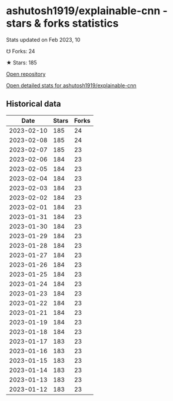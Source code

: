 # ashutosh1919/explainable-cnn - stars & forks statistics

Stats updated on Feb 2023, 10

☋ Forks: 24

★ Stars: 185

[Open repository](https://github.com/ashutosh1919/explainable-cnn)

[Open detailed stats for ashutosh1919/explainable-cnn](https://reviewgithub.com/rep/ashutosh1919/explainable-cnn)

## Historical data
| Date | Stars | Forks |
|------|-------|-------|
| 2023-02-10 | 185 | 24 | 
| 2023-02-08 | 185 | 24 | 
| 2023-02-07 | 185 | 23 | 
| 2023-02-06 | 184 | 23 | 
| 2023-02-05 | 184 | 23 | 
| 2023-02-04 | 184 | 23 | 
| 2023-02-03 | 184 | 23 | 
| 2023-02-02 | 184 | 23 | 
| 2023-02-01 | 184 | 23 | 
| 2023-01-31 | 184 | 23 | 
| 2023-01-30 | 184 | 23 | 
| 2023-01-29 | 184 | 23 | 
| 2023-01-28 | 184 | 23 | 
| 2023-01-27 | 184 | 23 | 
| 2023-01-26 | 184 | 23 | 
| 2023-01-25 | 184 | 23 | 
| 2023-01-24 | 184 | 23 | 
| 2023-01-23 | 184 | 23 | 
| 2023-01-22 | 184 | 23 | 
| 2023-01-21 | 184 | 23 | 
| 2023-01-19 | 184 | 23 | 
| 2023-01-18 | 184 | 23 | 
| 2023-01-17 | 183 | 23 | 
| 2023-01-16 | 183 | 23 | 
| 2023-01-15 | 183 | 23 | 
| 2023-01-14 | 183 | 23 | 
| 2023-01-13 | 183 | 23 | 
| 2023-01-12 | 183 | 23 | 

